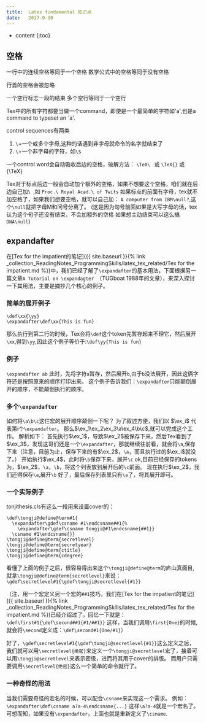 ```yaml
---
title:  Latex fundamental 知识点
date:   2017-9-30
---
```



* content
{:toc}

## 空格
一行中的连续空格等同于一个空格
数学公式中的空格等同于没有空格

行首的空格会被忽略

一个空行标志一段的结束
多个空行等同于一个空行

Tex中的所有字符都要当做一个command，即使是一个最简单的字符如'a',也是a command to typeset an `a'.

control sequences有两类
1. `\`+一个或多个字母,这种的话遇到非字母就命令的名字就结束了
1. `\`+一个非字母的字符，如`\$`

一个control word会自动吸收后边的空格，破解方法：
`\TeX\ ` 或 `\TeX{}` 或 {\TeX}

Tex对于标点后边一般会自动加个额外的空格，如果不想要这个空格，咱们就在后边自己加`\ `,如 `Proc.\ Royal Acad.\ of Twits`
如果标点的前面有字母，tex就不加空格了，如果我们想要空格，就可以自己加： `A computer from IBM\null?`,这个`\null`就把字母M和问号分离了。 (这是因为句号前面如果是大写字母的话，tex认为这个句子还没有结束，不会加额外的空格 如果想主动结束可以这么搞 `DNA\null`)
## expandafter
在[Tex for the impatient的笔记]({{ site.baseurl }}{% link _collection_ReadingNotes_ProgrammingSkills/latex_tex_related/Tex for the impatient.md %})中，我们已经了解了`\expandafter`的基本用法，下面根据另一篇文章`A Tutorial on \expandagter `（TUGboat 1988年的文章），来深入探讨一下其用法，主要是摘抄几个核心的例子。
###  简单的展开例子
```
\def\xx{\yy}
\expandafter\def\xx{This is fun}
```
那么执行到第二行的时候，Tex会将`\def`这个token先暂存起来不理它，然后展开`\xx`,得到`\yy`,因此这个例子等价于:`\def\yy{This is fun}`

###   例子
`\expandafter ab`
此时，先将字符`a`暂存，然后展开`b`,由于`b`没法展开，因此这俩字符还是按照原来的顺序打印出来。
这个例子告诉我们：`\expandafter`只能颠倒展开的顺序，不能颠倒执行的顺序。

###  多个`\expandafter`
如何将`\a\b\c`这仨宏的展开顺序颠倒一下呢？
为了叙述方便，我们以 $\ex_i$ 代表第i个`\expandafter`。
那么$\ex_1\ex_2\ex_3\a\ex_4\b\c$,就可以完成这个工作。
解析如下：
首先执行$\ex_1$，导致$\ex_2$被保存下来，然后Tex看到了$\ex_3$，发现这哥们还是一个`\expandafter`，那就继续往前看，就会将`\a`,保存下来（注意，目前为止，保存下来的有$\ex_2$，`\a`，而且执行过的$\ex_i$就没了。）
开始执行$\ex_4$，此时将`\b`保存下来，展开`\c`
ok,目前已经保存的tokens为，$\ex_2$，`\a`，`\b`，将这个列表放到展开后的`\c`前面。
现在执行$\ex_2$，我们还得保存`\a`,展开`\b`
好了，最后保存列表里只有`\a`了，将其展开即可。

### 一个实际例子
tonjithesis.cls有这么一段用来设置cover的：
```
\def\tongji@define@term#1{
  \expandafter\gdef\csname #1\endcsname##1{%
    \expandafter\gdef\csname tongji@#1\endcsname{##1}}
  \csname #1\endcsname{}}
\tongji@define@term{secretlevel}
\tongji@define@term{secretyear}
\tongji@define@term{ctitle}
\tongji@define@term{cdegree}
```
看懂了上面的例子之后，很容易得出来这个`\tongji@define@term`的庐山真面目,就拿`\tongji@define@term{secretlevel}`来说：
`\gdef\secretlevel#1{\gdef\tongji@secretlevel{#1}}`

（注，用一个宏定义另一个宏的`##1`技巧，我们在[Tex for the impatient的笔记]({{ site.baseurl }}{% link _collection_ReadingNotes_ProgrammingSkills/latex_tex_related/Tex for the impatient.md %})已经介绍过了，回忆一下就是：`\def\first#1{\def\second##1{#1/##1}}`
这样，当我们调用`\first{One}`的时候,就会将`\second`定义成：`\def\second#1{One/#1}`）

好了，`\gdef\secretlevel#1{\gdef\tongji@secretlevel{#1}}`这么定义之后，我们就可以用`\secretlevel{绝密}`来定义一个`\tongji@secretlevel`宏了，接着可以用`\tongji@secretlevel`来表示密级，进而将其用于cover的排版。
而用户只需要调用`\secretlevel{绝密}`这么一个简单的命令就行了。

### 一种奇怪的用法
当我们需要奇怪的宏名的时候，可以配合`\csname`来实现这一个需求。
例如：
`\expandafter\def\csname a?a-4\endcsname{...}`
这样`\a?a-4`就是一个宏名了。
可想而知，如果没有`\expandafter`，上面也就是重新定义了`\csname`.



